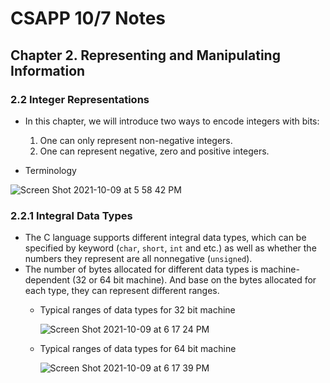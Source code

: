 # CSAPP 10/7 Notes
## Chapter 2. Representing and Manipulating Information
### 2.2 Integer Representations
* In this chapter, we will introduce two ways to encode integers with bits:
  1. One can only represent non-negative integers.
  2. One can represent negative, zero and positive integers.

* Terminology

![Screen Shot 2021-10-09 at 5 58 42 PM](https://user-images.githubusercontent.com/26990923/136677477-374ba0a8-98c1-4cef-ae42-487ee02a1cdc.png)

### 2.2.1 Integral Data Types
* The C language supports different integral data types, which can be specified by keyword (`char`, `short`, `int` and etc.) as well as whether the numbers they represent are all nonnegative (`unsigned`).
* The number of bytes allocated for different data types is machine-dependent (32 or 64 bit machine). And base on the bytes allocated for each type, they can represent different ranges.
  * Typical ranges of data types for 32 bit machine

    ![Screen Shot 2021-10-09 at 6 17 24 PM](https://user-images.githubusercontent.com/26990923/136677791-1bbb28d9-30f5-4b03-adbd-d151d71c980b.png)

  * Typical ranges of data types for 64 bit machine

    ![Screen Shot 2021-10-09 at 6 17 39 PM](https://user-images.githubusercontent.com/26990923/136677795-e5a4adf2-6173-4a90-89a8-a7d796bcfafc.png)
